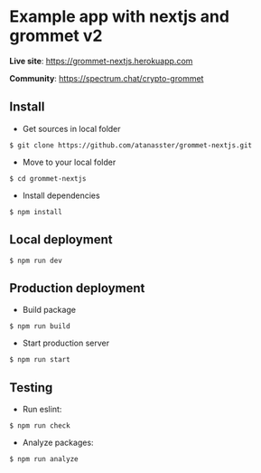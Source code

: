 # Example app with nextjs and grommet v2

**Live site**: https://grommet-nextjs.herokuapp.com

**Community**: https://spectrum.chat/crypto-grommet


## Install
  
  * Get sources in local folder
  ```
  $ git clone https://github.com/atanasster/grommet-nextjs.git
  ```

  * Move to your local folder
  ```
  $ cd grommet-nextjs
  ```

  * Install dependencies
  ```
  $ npm install
  ```
## Local deployment

  ```
  $ npm run dev
  ```

## Production deployment

  * Build package

  ```
  $ npm run build
  ```

  * Start production server

  ```
  $ npm run start
  ```

## Testing
 
 * Run eslint:

  ```
  $ npm run check
  ```
 
 * Analyze packages:

  ```
  $ npm run analyze
  ```
